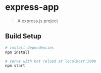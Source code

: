 # express-app

> A express.js project

## Build Setup

``` bash
# install dependencies
npm install

# serve with hot reload at localhost:3000
npm start
